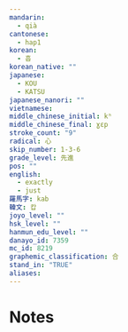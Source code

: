 ```yaml
---
mandarin:
  - qià
cantonese:
  - hap1
korean:
  - 흡
korean_native: ""
japanese:
  - KOU
  - KATSU
japanese_nanori: ""
vietnamese:
middle_chinese_initial: kʰ
middle_chinese_final: ɣɛp
stroke_count: "9"
radical: 心
skip_number: 1-3-6
grade_level: 先進
pos: ""
english:
  - exactly
  - just
羅馬字: kab
韓文: 캅
joyo_level: ""
hsk_level: ""
hanmun_edu_level: ""
danayo_id: 7359
mc_id: 8219
graphemic_classification: 合
stand_in: "TRUE"
aliases:
---
```


# Notes
